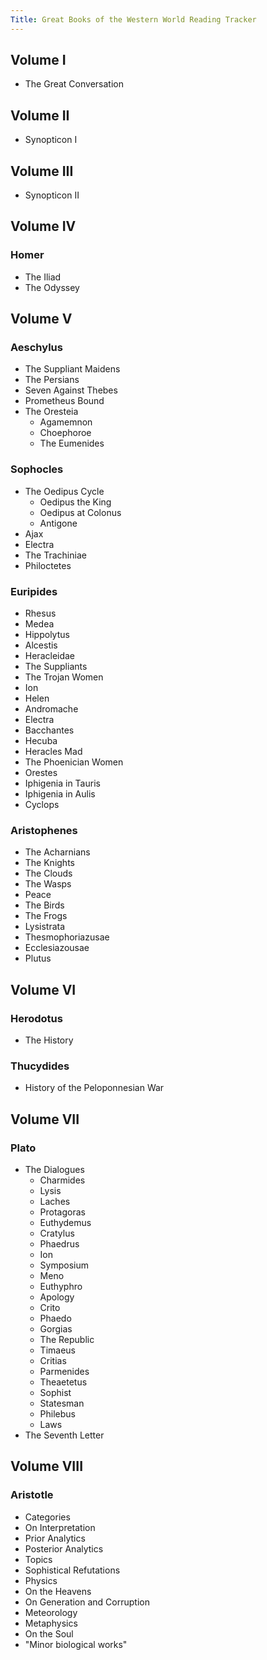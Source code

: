```yaml
---
Title: Great Books of the Western World Reading Tracker
---
```


## Volume I
- The Great Conversation

## Volume II
- Synopticon I

## Volume III
- Synopticon II

## Volume IV
### Homer
- The Iliad
- The Odyssey

## Volume V
### Aeschylus
- The Suppliant Maidens
- The Persians
- Seven Against Thebes
- Prometheus Bound
- The Oresteia
    - Agamemnon
    - Choephoroe
    - The Eumenides

### Sophocles
- The Oedipus Cycle
    - Oedipus the King
    - Oedipus at Colonus
    - Antigone
- Ajax
- Electra
- The Trachiniae
- Philoctetes

### Euripides
- Rhesus
- Medea
- Hippolytus
- Alcestis
- Heracleidae
- The Suppliants
- The Trojan Women
- Ion
- Helen
- Andromache
- Electra
- Bacchantes
- Hecuba
- Heracles Mad
- The Phoenician Women
- Orestes
- Iphigenia in Tauris
- Iphigenia in Aulis
- Cyclops

### Aristophenes
- The Acharnians
- The Knights
- The Clouds
- The Wasps
- Peace
- The Birds
- The Frogs
- Lysistrata
- Thesmophoriazusae
- Ecclesiazousae
- Plutus

## Volume VI
### Herodotus
- The History
### Thucydides
- History of the Peloponnesian War

## Volume VII
### Plato
- The Dialogues
    - Charmides
    - Lysis
    - Laches
    - Protagoras
    - Euthydemus
    - Cratylus
    - Phaedrus
    - Ion
    - Symposium
    - Meno
    - Euthyphro
    - Apology
    - Crito
    - Phaedo
    - Gorgias
    - The Republic
    - Timaeus
    - Critias
    - Parmenides
    - Theaetetus
    - Sophist
    - Statesman
    - Philebus
    - Laws
- The Seventh Letter

## Volume VIII
### Aristotle
- Categories
- On Interpretation
- Prior Analytics
- Posterior Analytics
- Topics
- Sophistical Refutations
- Physics
- On the Heavens
- On Generation and Corruption
- Meteorology
- Metaphysics
- On the Soul
- "Minor biological works"